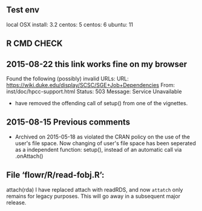 ## Test env
local OSX install: 3.2
centos: 5
centos: 6
ubuntu: 11


## R CMD CHECK

## 2015-08-22  this link works fine on my browser
Found the following (possibly) invalid URLs:
  URL: https://wiki.duke.edu/display/SCSC/SGE+Job+Dependencies
    From: inst/doc/hpcc-support.html
    Status: 503
    Message: Service Unavailable
- have removed the offending call of setup() from one of the vignettes.

## 2015-08-15 Previous comments
 - Archived on 2015-05-18 as violated the CRAN policy on the use of the user's file space.
Now changing of user's file space has been seperated as a independent function: setup(), 
instead of an automatic call via .onAttach()


## File ‘flowr/R/read-fobj.R’:
  attach(rda)
I have replaced attach with readRDS, and now `attatch` only remains for legacy purposes.
This will go away in a subsequent major release.


